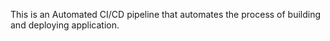 This is an Automated CI/CD pipeline that automates the process of building and deploying application.
